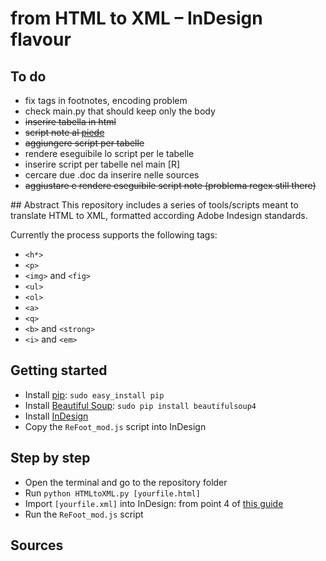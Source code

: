 from HTML to XML – InDesign flavour
=============================

## To do
* fix tags in footnotes, encoding problem
* check main.py that should keep only the body
* ~~inserire tabella in html~~
* ~~script note al [piede](http://www.indiscripts.com/post/2010/04/refoot-convert-markup-text-into-indesign-footnotes "Title")~~
* ~~aggiungere script per tabelle~~
* rendere eseguibile lo script per le tabelle
* inserire script per tabelle nel main [R]
* cercare due .doc da inserire nelle sources
* ~~aggiustare e rendere eseguibile script note (problema regex still there)~~


## Abstract
This repository includes a series of tools/scripts meant to translate HTML to XML, formatted according Adobe Indesign standards. 

Currently the process supports the following tags:

* `<h*>`
* `<p>`
* `<img>` and `<fig>`
* `<ul>`
* `<ol>`
* `<a>`
* `<q>`
* `<b>` and `<strong>`
* `<i>` and `<em>`

## Getting started

* Install [pip](https://pypi.python.org/pypi/pip): `sudo easy_install pip`
* Install [Beautiful Soup](http://www.crummy.com/software/BeautifulSoup/): `sudo pip install beautifulsoup4`
* Install [InDesign](http://www.adobe.com/it/products/indesign.html)
* Copy the `ReFoot_mod.js` script into InDesign

## Step by step

* Open the terminal and go to the repository folder
* Run `python HTMLtoXML.py [yourfile.html]`
* Import `[yourfile.xml]` into InDesign: from point 4 of [this guide](http://digitalpublishingtoolkit.org/2014/05/import-html-into-indesign-via-xml/)
* Run the `ReFoot_mod.js` script

## Sources